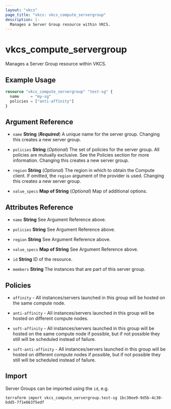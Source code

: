 ```yaml
---
layout: "vkcs"
page_title: "vkcs: vkcs_compute_servergroup"
description: |-
  Manages a Server Group resource within VKCS.
---
```


# vkcs_compute_servergroup

Manages a Server Group resource within VKCS.

## Example Usage
```terraform
resource "vkcs_compute_servergroup" "test-sg" {
  name     = "my-sg"
  policies = ["anti-affinity"]
}
```
## Argument Reference
- `name` **String** (***Required***) A unique name for the server group. Changing this creates a new server group.

- `policies` **String** (*Optional*) The set of policies for the server group. All policies are mutually exclusive. See the Policies section for more information. Changing this creates a new server group.

- `region` **String** (*Optional*) The region in which to obtain the Compute client. If omitted, the `region` argument of the provider is used. Changing this creates a new server group.

- `value_specs` <strong>Map of </strong>**String** (*Optional*) Map of additional options.


## Attributes Reference
- `name` **String** See Argument Reference above.

- `policies` **String** See Argument Reference above.

- `region` **String** See Argument Reference above.

- `value_specs` <strong>Map of </strong>**String** See Argument Reference above.

- `id` **String** ID of the resource.

- `members` **String** The instances that are part of this server group.


## Policies

* `affinity` - All instances/servers launched in this group will be hosted on the same compute node.

* `anti-affinity` - All instances/servers launched in this group will be hosted on different compute nodes.

* `soft-affinity` - All instances/servers launched in this group will be hosted on the same compute node if possible, but if not possible they still will be scheduled instead of failure.

* `soft-anti-affinity` - All instances/servers launched in this group will be hosted on different compute nodes if possible, but if not possible they still will be scheduled instead of failure.

## Import

Server Groups can be imported using the `id`, e.g.
```shell
terraform import vkcs_compute_servergroup.test-sg 1bc30ee9-9d5b-4c30-bdd5-7f1e663f5edf
```
